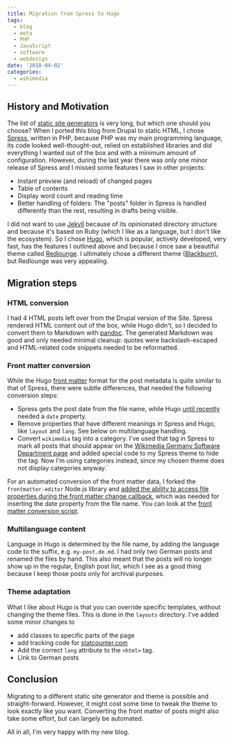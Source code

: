 ```yaml
---
title: Migration from Spress to Hugo
tags:
  - blog
  - meta
  - PHP
  - JavaScript
  - software
  - webdesign
date: '2018-04-02'
categories:
  - wikimedia
---
```

## History and Motivation
The list of [static site generators](https://staticsitegenerators.net) is very long, but which one should you choose? When I ported this blog from Drupal to static HTML, I chose [Spress](http://spress.yosymfony.com), written in PHP, because PHP was my main programming language, its code looked well-thought-out, relied on established libraries and did everything I wanted out of the box and with a minimum amount of configuration. However, during the last year there was only one minor release of Spress and I missed some features I saw in other projects:

* Instant preview (and reload) of changed pages
* Table of contents
* Display word count and reading time
* Better handling of folders: The "posts" folder in Spress is handled differently than the rest, resulting in drafts being visible.

I did not want to use [Jekyll](https://staticsitegenerators.net) because of its opinionated directory structure and because it's based on Ruby (which I like as a language, but I don't like the ecosystem). So I chose [Hugo](https://gohugo.io), which is popular, actively developed, very fast, has the features I outlined above and because I once saw a beautiful theme called [Redlounge](https://github.com/tmaiaroto/hugo-redlounge). I ultimately chose a different theme ([Blackburn](https://github.com/yoshiharuyamashita/blackburn)), but Redlounge was very appealing.

## Migration steps
### HTML conversion
I had 4 HTML posts left over from the Drupal version of the Site. Spress rendered HTML content out of the box, while Hugo didn't, so I decided to convert them to Markdown with [pandoc](https://pandoc.org). The generated Markdown was good and only needed minimal cleanup: quotes were backslash-escaped and HTML-related code snippets needed to be reformatted.

### Front matter conversion
While the Hugo [front matter](https://gohugo.io/content-management/front-matter/) format for the post metadata is quite similar to that of Spress, there were subtle differences, that needed the following conversion steps:

- Spress gets the post date from the file name, while Hugo [until recently](https://github.com/gohugoio/hugo/pull/4494) needed a `date` property.
- Remove properties that have different meanings in Spress and Hugo, like `layout` and `lang`. See below on multilanguage handling.
- Convert `wikimedia` tag into a category. I've used that tag in Spress to mark all posts that should appear on the [Wikimedia Germany Software Department page](https://software.wikimedia.de/department) and added special code to my Spress theme to hide the tag. Now I'm using categories instead, since my chosen theme does not display categories anyway.`

For an automated conversion of the front matter data, I forked the `frontmatter-editor` Node.js library and [added the ability to access file properties during the front matter change callback](https://github.com/saltfactory/front-matter-editor/pull/4), which was needed for inserting the date property from the file name. You can look at the [front matter conversion script](https://github.com/gbirke/lebenplusplus/blob/spress-master-old/migrate-frontmatter/index.js).

### Multilanguage content
Language in Hugo is determined by the file name, by adding the language code to the suffix, e.g. `my-post.de.md`. I had only two German posts and renamed the files by hand. This also meant that the posts will no longer show up in the regular, English post list, which I see as a good thing because I keep those posts only for archival purposes.

### Theme adaptation
What I like about Hugo is that you can override specific templates, without changing the theme files. This is done in the `layouts` directory. I've added some minor changes to

* add classes to specific parts of the page
* add tracking code for [statcounter.com](https://statcounter.com/)
* Add the correct `lang` attribute to the `<html>` tag.
* Link to German posts

## Conclusion
Migrating to a different static site generator and theme is possible and straight-forward. However, it might cost some time to tweak the theme to look exactly like you want. Converting the front matter of posts might also take some effort, but can largely be automated.

All in all, I'm very happy with my new blog.
